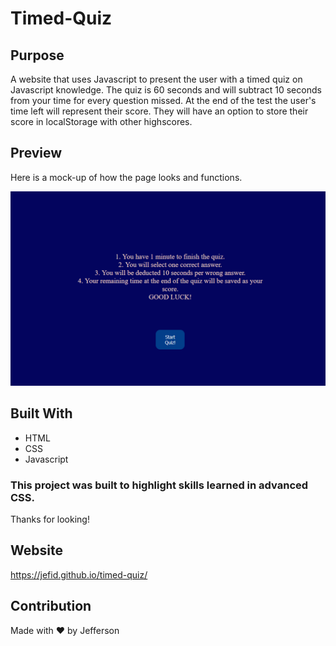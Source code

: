 # Timed-Quiz

## Purpose
A website that uses Javascript to present the user with a timed quiz on Javascript knowledge. The quiz is 60 seconds and will subtract 10 seconds from your time for every question missed. At the end of the test the user's time left will represent their score. They will have an option to store their score in localStorage with other highscores.

## Preview
Here is a mock-up of how the page looks and functions.

<img src=./develop/README.jpg></img>

## Built With
* HTML
* CSS
* Javascript

### This project was built to highlight skills learned in advanced CSS. 
Thanks for looking!

## Website
https://jefid.github.io/timed-quiz/

## Contribution
Made with ❤️ by Jefferson
